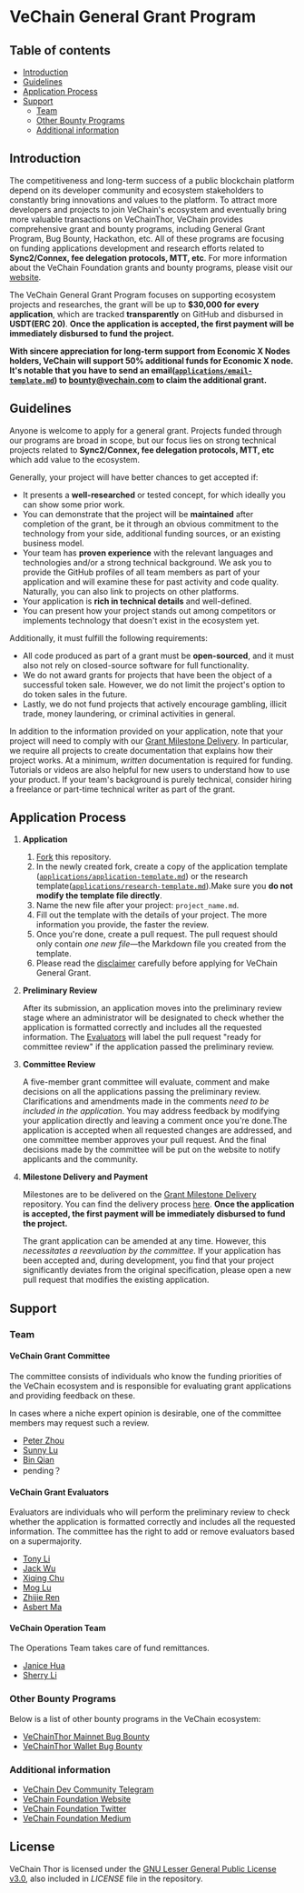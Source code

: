 # VeChain General Grant Program <!-- omit in toc -->

## Table of contents

- [Introduction](#introduction)
- [Guidelines](#guidelines)
- [Application Process](#application-process)
- [Support](#support)
  - [Team](#team)
  - [Other Bounty Programs](#other-bounty-programs)
  - [Additional information](#additional-information)

## Introduction

The competitiveness and long-term success of a public blockchain platform depend on its developer community and ecosystem stakeholders to constantly bring innovations and values to the platform. To attract more developers and projects to join VeChain's ecosystem and eventually bring more valuable transactions on VeChainThor, VeChain provides comprehensive grant and bounty programs, including General Grant Program, Bug Bounty, Hackathon, etc. All of these programs are focusing on funding applications development and research efforts related to **Sync2/Connex, fee delegation protocols, MTT, etc**. For more information about the VeChain Foundation grants and bounty programs, please visit our [website](https://vechain.org/).

The VeChain General Grant Program focuses on supporting ecosystem projects and researches, the grant will be up to **$30,000 for every application**, which are tracked **transparently** on GitHub and disbursed in **USDT(ERC 20)**. **Once the application is accepted, the first payment will be immediately disbursed to fund the project.**

**With sincere appreciation for long-term support from Economic X Nodes holders, VeChain will support 50% additional funds for Economic X node. It's notable that you have to send an email([`applications/email-template.md`](applications/email-template.md)) to bounty@vechain.com to claim the additional grant.**


## Guidelines

Anyone is welcome to apply for a general grant. Projects funded through our programs are broad in scope, but our focus lies on strong technical projects related to **Sync2/Connex, fee delegation protocols, MTT, etc** which add value to the ecosystem.

Generally, your project will have better chances to get accepted if:

- It presents a **well-researched** or tested concept, for which ideally you can show some prior work.
- You can demonstrate that the project will be **maintained** after completion of the grant, be it through an obvious commitment to the technology from your side, additional funding sources, or an existing business model.
- Your team has **proven experience** with the relevant languages and technologies and/or a strong technical background. We ask you to provide the GitHub profiles of all team members as part of your application and will examine these for past activity and code quality. Naturally, you can also link to projects on other platforms.
- Your application is **rich in technical details** and well-defined.
- You can present how your project stands out among competitors or implements technology that doesn't exist in the ecosystem yet.

Additionally, it must fulfill the following requirements:

- All code produced as part of a grant must be **open-sourced**, and it must also not rely on closed-source software for full functionality. 
- We do not award grants for projects that have been the object of a successful token sale. However, we do not limit the project's option to do token sales in the future.
- Lastly, we do not fund projects that actively encourage gambling, illicit trade, money laundering, or criminal activities in general.

In addition to the information provided on your application, note that your project will need to comply with our [Grant Milestone Delivery](/milestone-delivery/README.md). In particular, we require all projects to create documentation that explains how their project works. At a minimum, _written_ documentation is required for funding. Tutorials or videos are also helpful for new users to understand how to use your product. If your team's background is purely technical, consider hiring a freelance or part-time technical writer as part of the grant.


## Application Process

1. **Application**
   1. [Fork](https://github.com/vechain/Grant-Program/) this repository.
   2. In the newly created fork, create a copy of the application template ([`applications/application-template.md`](applications/application-template.md)) or the research template([`applications/research-template.md`](applications/research-template.md)).Make sure you **do not modify the template file directly**.
   3. Name the new file after your project: `project_name.md`.
   4. Fill out the template with the details of your project. The more information you provide, the faster the review.
   5. Once you're done, create a pull request. The pull request should only contain _one new file_—the Markdown file you created from the template.
   6. Please read the [disclaimer](disclaimer.md) carefully before applying for VeChain General Grant.
2. **Preliminary Review**

   After its submission, an application moves into the preliminary review stage where an administrator will be designated to check whether the application is formatted correctly and includes all the requested information. The [Evaluators](#vechain-grant-evaluators) will label the pull request "ready for committee review" if the application passed the preliminary review.
   
3. **Committee Review**

   A five-member grant committee will evaluate, comment and make decisions on all the applications passing the preliminary review. Clarifications and amendments made in the comments _need to be included in the application_. You may address feedback by modifying your application directly and leaving a comment once you're done.The application is accepted when all requested changes are addressed, and one committee member approves your pull request. And the final decisions made by the committee will be put on the website to notify applicants and the community. 
 
4. **Milestone Delivery and Payment**

   Milestones are to be delivered on the [Grant Milestone Delivery](./milestone-delivery) repository. You can find the delivery process [here](milestone-delivery#mailbox-milestone-delivery-process). **Once the application is accepted, the first payment will be immediately disbursed to fund the project.**

   The grant application can be amended at any time. However, this _necessitates a reevaluation by the committee_. If your application has been accepted and, during development, you find that your project significantly deviates from the original specification, please open a new pull request that modifies the existing application.

## Support

### Team

#### VeChain Grant Committee

The committee consists of individuals who know the funding priorities of the VeChain ecosystem and is responsible for evaluating grant applications and providing feedback on these.

In cases where a niche expert opinion is desirable, one of the committee members may request such a review.

- [Peter Zhou](https://github.com/zzGHzz)
- [Sunny Lu]()
- [Bin Qian](https://github.com/qianbin)
- pending？

#### VeChain Grant Evaluators

Evaluators are individuals who will perform the preliminary review to check whether the application is formatted correctly and includes all the requested information. The committee has the right to add or remove evaluators based on a supermajority.

- [Tony Li](https://github.com/libotony)
- [Jack Wu](https://github.com/XJWX89)
- [Xiqing Chu](https://github.com/laalaguer)
- [Mog Lu](https://github.com/mongelly)
- [Zhijie Ren](https://github.com/Zhijieren)
- [Asbert Ma](http://github.com/asbertMa/)

#### VeChain Operation Team

The Operations Team takes care of fund remittances.

- [Janice Hua](https://github.com/JaniceVVV)
- [Sherry Li](https://github.com/NecoSherry)


### Other Bounty Programs

Below is a list of other bounty programs in the VeChain ecosystem:

- [VeChainThor Mainnet Bug Bounty](https://github.com/vechain/thor/issues)
- [VeChainThor Wallet Bug Bounty](https://vechain.typeform.com/to/c8xfxr)

### Additional information
- [VeChain Dev Community Telegram](https://t.me/VeChainDevCommunity)
- [VeChain Foundation Website](https://vechain.org)
- [VeChain Foundation Twitter](https://twitter.com/vechainofficial)
- [VeChain Foundation Medium](https://vechainofficial.medium.com/)


## License <!-- omit in toc -->

VeChain Thor is licensed under the
[GNU Lesser General Public License v3.0](https://www.gnu.org/licenses/lgpl-3.0.html), also included in *LICENSE* file in the repository.
